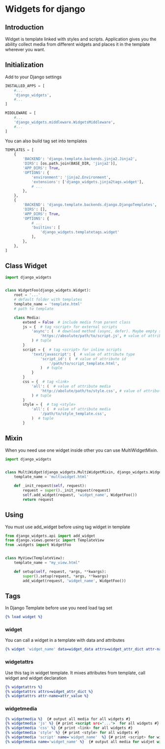 # Widgets for django

## Introduction
Widget is template linked with styles and scripts. Application gives you the ability collect media from 
different widgets and places it in the template wherever you want.


## Initialization
Add to your Django settings
```python
INSTALLED_APPS = [
    #...
    'django_widgets',
    #...
]

MIDDLEWARE = [
    #...
    'django_widgets.middleware.WidgetsMiddleware',
    #...
]
```

You can also build tag set into templates
```python
TEMPLATES = [
    {
        'BACKEND': 'django.template.backends.jinja2.Jinja2',
        'DIRS': [os.path.join(BASE_DIR, 'jinja2')],
        'APP_DIRS': True,
        'OPTIONS': {
            'environment': 'jinja2.Environment',
            'extensions': ['django_widgets.jinja2tags.widget'],
            # ...
        },
    },
    {
        'BACKEND': 'django.template.backends.django.DjangoTemplates',
        'DIRS': [],
        'APP_DIRS': True,
        'OPTIONS': {
            # ...
            'builtins': [
                'django_widgets.templatetags.widget'
            ],
        },
    },
]
```

## Class Widget

```python
import django_widgets


class WidgetFoo(django_widgets.Widget):
    root = '...'
    # default folder with templates
    template_name = 'template.html'
    # path to template

    class Media:
        extend = False  # include media from parent class
        js = {  # tag <script> for external scripts
            'async': (  # download method (async, defer). Maybe empty string
                'https://absolute/path/to/script.js', # value of attribute src
            ) # tuple
        }
        script = {  # tag <script> for inline scripts
            'text/javascript': {  # value of attribute type
                'script_id': (  # value of attribute id
                    '/path/to/script_template.html',
                )  # tuple
            }
        }
        css = {  # tag <link>
            'all': (  # value of attribute media
                'http://abolute/path/to/style.css', # value of attribute href
            ) # tuple
        }
        style = {  # tag <style>
            'all': (  # value of attribute media
                '/path/to/style_template.css',
            )  # tuple                
        }   
```

## Mixin

When you need use one widget inside other you can use MultiWidgetMixin.

```python
import django_widgets


class MultiWidget(django_widgets.MultiWidgetMixin, django_widgets.Widget):
    template_name = 'multiwidget.html'

    def _init_request(self, request):
        request = super()._init_request(request)
        self.add_widget(request, 'widget_name', WidgetFoo())
        return request
```

## Using

You must use add_widget before using tag widget in template

```python
from django_widgets.api import add_widget
from django.views.generic import TemplateView
from .widgets import WidgetFoo


class MyView(TemplateView):
    template_name = "my_view.html"

    def setup(self, request, *args, **kwargs):
        super().setup(request, *args, **kwargs)
        add_widget(request, 'widget_name', WidgetFoo()) 

```

## Tags
In Django Template before use you need load tag set
```djangotemplate
{% load widget %}
```

### widget
You can call a widget in a template with data and attributes

```djangotemplate
{% widget 'widget_name' data=widget_data attrs=widget_attr_dict attr-name=attr_value %}
```

### widgetattrs
Use this tag in widget template. It mixes attributes from template, call widget and widget declaration 
```djangotemplate
{% widgetattrs %}
{% widgetattrs attrs=widget_attr_dict %}
{% widgetattrs attr-name=attr_value %}
```

### widgetmedia

```djangotemplate
{% widgetmedia %}  {# output all media for all widgets #}
{% widgetmedia 'js' %} {# print <script src="...">  for all widgets #}
{% widgetmedia 'css' %} {# print <link> for all widgets #}
{% widgetmedia 'style' %} {# print <style> for all widgets #}
{% widgetmedia 'script' name='widget_name'  %} {# print <script> for widjet with specified name #}
{% widgetmedia name='widget_name' %}  {# output all media for widjet with specified name#}
```
